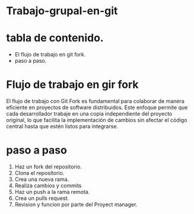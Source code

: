 # Trabajo-grupal-en-git
# tabla de contenido.
- El flujo de trabajo en git fork.
- paso a paso.
# Flujo de trabajo en gir fork
El flujo de trabajo con Git Fork es fundamental para colaborar de manera eficiente en proyectos de software distribuidos. Este enfoque permite que cada desarrollador trabaje en una copia independiente del proyecto original, lo que facilita la implementación de cambios sin afectar el código central hasta que estén listos para integrarse.

# paso a paso 
1. Haz un fork del repositorio.
2. Clona el repositorio.
3. Crea una nueva rama.
4. Realiza cambios y commits
5. Haz un push a la rama remota.
6. Crea un pulls request.
7. Revision y funcion por parte del Proyect manager.
